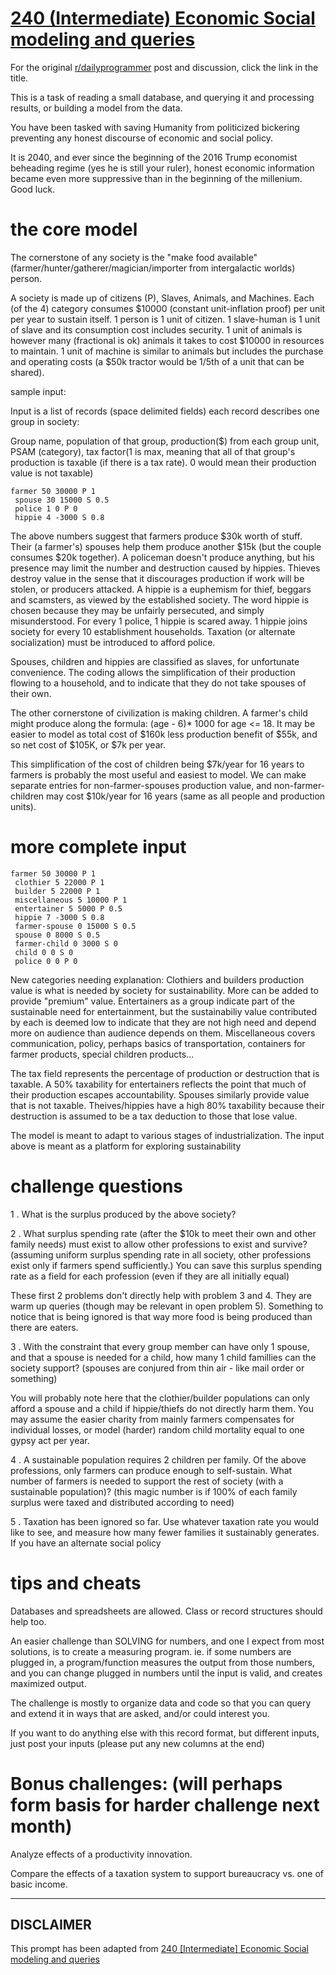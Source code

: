 # [240 (Intermediate) Economic Social modeling and queries](https://www.reddit.com/r/dailyprogrammer/comments/3sd86k/20151111_challenge_240_intermediate/)

For the original [r/dailyprogrammer](https://www.reddit.com/r/dailyprogrammer/) post and discussion, click the link in the title.

This is a task of reading a small database, and querying it and processing results, or building a model from the data.

You have been tasked with saving Humanity from politicized bickering preventing any honest discourse of economic and social policy.  

It is 2040, and ever since the beginning of the 2016 Trump economist beheading regime (yes he is still your ruler), honest economic information became even more suppressive than in the beginning of the millenium.  Good luck.

# the core model
The cornerstone of any society is the "make food available" (farmer/hunter/gatherer/magician/importer from intergalactic worlds) person.

A society is made up of citizens (P), Slaves, Animals, and Machines.  Each (of the 4) category consumes $10000 (constant unit-inflation proof) per unit per year to sustain itself.  1 person is 1 unit of citizen.  1 slave-human is 1 unit of slave and its consumption cost includes security.  1 unit of animals is however many (fractional is ok) animals it takes to cost $10000 in resources to maintain.  1 unit of machine is similar to animals but includes the purchase and operating costs (a $50k tractor would be 1/5th of a unit that can be shared).

sample input:

Input is a list of records (space delimited fields) each record describes one group in society:    

Group name, population of that group, production($) from each group unit, PSAM (category), tax factor(1 is max, meaning that all of that group's production is taxable (if there is a tax rate).  0 would mean their production value is not taxable)


```
farmer 50 30000 P 1  
 spouse 30 15000 S 0.5  
 police 1 0 P 0  
 hippie 4 -3000 S 0.8
```
The above numbers suggest that farmers produce $30k worth of stuff.  Their (a farmer's) spouses help them produce another $15k (but the couple consumes $20k together).  A policeman doesn't produce anything, but his presence may limit the number and destruction caused by hippies.  Thieves destroy value in the sense that it discourages production if work will be stolen, or producers attacked.  A hippie is a euphemism for thief,  beggars and scamsters, as viewed by the established society.  The word hippie is chosen because they may be unfairly persecuted, and simply misunderstood. For every 1 police, 1 hippie is scared away.  1 hippie joins society for every 10 establishment households.  Taxation (or alternate socialization) must be introduced to afford police.

Spouses, children and hippies are classified as slaves, for unfortunate convenience.  The coding allows the simplification of their production flowing to a household, and to indicate that they do not take spouses of their own.

The other cornerstone of civilization is making children.  A farmer's child might produce along the formula: (age - 6)* 1000 for age <= 18.  It may be easier to model as total cost of $160k less production benefit of $55k, and so net cost of $105K, or $7k per year.

This simplification of the cost of children being $7k/year for 16 years to farmers is probably the most useful and easiest to model.  We can make separate entries for non-farmer-spouses production value, and non-farmer-children may cost $10k/year for 16 years (same as all people and production units).

# more complete input

```
farmer 50 30000 P 1  
 clothier 5 22000 P 1
 builder 5 22000 P 1
 miscellaneous 5 10000 P 1
 entertainer 5 5000 P 0.5
 hippie 7 -3000 S 0.8   
 farmer-spouse 0 15000 S 0.5  
 spouse 0 8000 S 0.5  
 farmer-child 0 3000 S 0
 child 0 0 S 0
 police 0 0 P 0
```
New categories needing explanation: Clothiers and builders production value is what is needed by society for sustainability.  More can be added to provide "premium" value.  Entertainers as a group indicate part of the sustainable need for entertainment, but the sustainabiliy value contributed by each is deemed low to indicate that they are not high need and depend more on audience than audience depends on them.  Miscellaneous covers communication, policy, perhaps basics of transportation, containers for farmer products, special children products...

The tax field represents the percentage of production or destruction that is taxable.  A 50% taxability for entertainers reflects the point that much of their production escapes accountability.  Spouses similarly provide value that is not taxable.  Theives/hippies have a high 80% taxability because their destruction is assumed to be a tax deduction to those that lose value.

The model is meant to adapt to various stages of industrialization.  The input above is meant as a platform for exploring sustainability

# challenge questions
1 . What is the surplus produced by the above society?

2 . What surplus spending rate (after the $10k to meet their own and other family needs) must exist to allow other professions to exist and survive?  (assuming uniform surplus spending rate in all society, other professions exist only if farmers spend sufficiently.)  You can save this surplus spending rate as a field for each profession (even if they are all initially equal)

These first 2 problems don't directly help with problem 3 and 4.  They are warm up queries (though may be relevant in open problem 5).  Something to notice that is being ignored is that way more food is being produced than there are eaters.

3 . With the constraint that every group member can have only 1 spouse, and that a spouse is needed for a child, how many 1 child famillies can the society support? (spouses are conjured from thin air - like mail order or something)

You will probably note here that the clothier/builder populations can only afford a spouse and a child if hippie/thiefs do not directly harm them.  You may assume the easier charity from mainly farmers compensates for individual losses, or model (harder) random child mortality equal to one gypsy act per year.

4 . A sustainable population requires 2 children per family.  Of the above professions, only farmers can produce enough to self-sustain.  What number of farmers is needed to support the rest of society (with a sustainable population)? (this magic number is if 100% of each family surplus were taxed and distributed according to need)

5 . Taxation has been ignored so far.  Use whatever taxation rate you would like to see, and measure how many fewer families it sustainably generates.  If you have an alternate social policy 

# tips and cheats
Databases and spreadsheets are allowed.  Class or record structures should help too.

An easier challenge than SOLVING for numbers, and one I expect from most solutions, is to create a measuring program. ie. if some numbers are plugged in, a program/function measures the output from those numbers, and you can change plugged in numbers until the input is valid, and creates maximized output.

The challenge is mostly to organize data and code so that you can query and extend it in ways that are asked, and/or could interest you.

If you want to do anything else with this record format, but different inputs, just post your inputs (please put any new columns at the end)

# Bonus challenges: (will perhaps form basis for harder challenge next month)
Analyze effects of a productivity innovation.  

Compare the effects of a taxation system to support bureaucracy vs. one of basic income.


----
## **DISCLAIMER**
This prompt has been adapted from [240 [Intermediate] Economic Social modeling and queries](https://www.reddit.com/r/dailyprogrammer/comments/3sd86k/20151111_challenge_240_intermediate/
)
